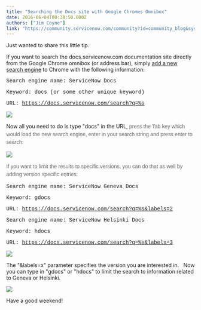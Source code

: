 ```yaml
---
title: "Searching the Docs site with Google Chromes Omnibox"
date: 2016-06-04T00:38:50.000Z
authors: ["Jim Coyne"]
link: "https://community.servicenow.com/community?id=community_blog&sys_id=f46d6a29dbd0dbc01dcaf3231f9619de"
---
```

<p>Just wanted to share this little tip.</p><p></p><p>If you want to search the docs.servicenow.com documentation site directly from the Google Chrome omnibox (or address bar), simply <a title="upport.google.com/chrome/answer/95426?p=settings_omnibox&rd=1" href="https://support.google.com/chrome/answer/95426?p=settings_omnibox&amp;rd=1">add a new search engine</a> to Chrome with the following information:</p><p></p><p><span style="font-family: 'courier new', courier;">Search engine name: ServiceNow Docs</span></p><p><span style="font-family: 'courier new', courier;">Keyword: docs (or some other unique keyword)</span></p><p><span style="font-family: 'courier new', courier;"><span>URL: </span><a title="k-external-small" class="jive-link-external-small" href="https://docs.servicenow.com/search?q=%s" rel="nofollow" target="_blank">https://docs.servicenow.com/search?q=%s</a></span></p><p><img   class="image-5 jive-image" src="10601d8edb54d344e9737a9e0f96194c.iix" style="max-width: 1200px; max-height: 900px;"/></p><p></p><p>Now all you need to do is type "docs" in the URL,<span style="color: #666666; font-family: arial, sans-serif; line-height: 1.5;"> press the Tab key which would load the new search engine, enter in your search string and press enter to search:</span></p><p><span style="color: #666666; font-family: arial, sans-serif; line-height: 1.5;"><img   class="image-2 jive-image" src="2e4d67b5dbd893049c9ffb651f9619b6.iix" style="max-width: 1200px; max-height: 900px;"/></span></p><p></p><p><span style="color: #666666; font-family: arial, sans-serif; line-height: 1.5;">If you want to limit the results to specific versions, you can do that as well by adding version specific entries:</span></p><p></p><p><span style="font-family: 'courier new', courier;">Search engine name: ServiceNow Geneva Docs</span></p><p><span style="font-family: 'courier new', courier;">Keyword: gdocs</span></p><p><span style="font-family: 'courier new', courier;"><span>URL: </span><a title="k-external-small" class="jive-link-external-small" href="https://docs.servicenow.com/search?q=%s&amp;labels=2" rel="nofollow" target="_blank">https://docs.servicenow.com/search?q=%s&amp;labels=2</a></span></p><p></p><p><span style="font-family: 'courier new', courier;">Search engine name: ServiceNow Helsinki Docs</span></p><p><span style="font-family: 'courier new', courier;">Keyword: hdocs</span></p><p><span style="font-family: 'courier new', courier;"><span>URL: </span><a title="k-external-small" class="jive-link-external-small" href="https://docs.servicenow.com/search?q=%s&amp;labels=3" rel="nofollow" target="_blank">https://docs.servicenow.com/search?q=%s&amp;labels=3</a></span></p><p></p><p><img   class="image-6 jive-image" src="2b31b84edbd85f048c8ef4621f9619fc.iix" style="max-width: 1200px; max-height: 900px;"/></p><p></p><p>The "&amp;labels=x" parameter specifies the version you are interested in.   Now you can type in "gdocs" or "hdocs" to limit the search to information related to Geneva or Helsinki.</p><p><img   class="image-7 jive-image" src="65fb00c6db9017041dcaf3231f9619ce.iix" style="max-width: 1200px; max-height: 900px;"/></p><p></p><p>Have a good weekend!   <span __jive_emoticon_name="cool" __jive_macro_name="emoticon" class="jive_emote jive_macro" data-renderedposition="608_159.671875_16_16" src="/8.0.1.35b65d4/images/emoticons/cool.png"></span></p>